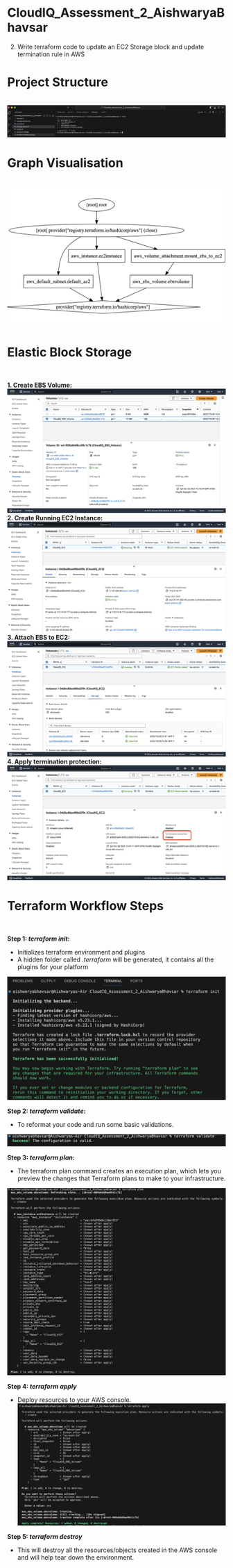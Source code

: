 # CloudIQ_Assessment_2_AishwaryaBhavsar
2. Write terraform code to update an EC2 Storage block and update termination rule in AWS

<h1>Project Structure</h1><br>
<img src = "images/tree 2.png"><br>

<h1>Graph Visualisation</h1><br>
<img src = "images/graph2.png">


<h1>Elastic Block Storage</h1><br>

**1. Create EBS Volume:** <br>
<img src = "images/EBS.png"><br>
**2. Create Running EC2 Instance:** <br>
<img src = "images/newly EC2 .png"><br>
**3. Attach EBS to EC2:** <br>
<img src = "images/attached ebs to ec2.png"><br>
**4. Apply termination protection:** <br>
<img src = "images/termination_protection.png"><br>

<h1>Terraform Workflow Steps</h1><br>

**Step 1: _terraform init_:** 
* Initializes terraform environment and plugins<br>
* A hidden folder called _.terraform_ will be generated, it contains all the plugins for your platform<br>
<img src = "images/terraform init 2.png">

**Step 2: _terraform validate_:**
* To reformat your code and run some basic validations.<br>
<img src = "images/terraform validate 2.png">

**Step 3: _terraform plan_:**
* The terraform plan command creates an execution plan, which lets you preview the changes that Terraform plans to make to your infrastructure.<br>
<img src = "images/terraform plan 2.png">

**Step 4: _terraform apply_** 
* Deploy resources to your AWS console.
<img src = "images/terraform apply 2.png"><br>

**Step 5: _terraform destroy_**
* This will destroy all the resources/objects created in the AWS console and will help tear down the environment.


